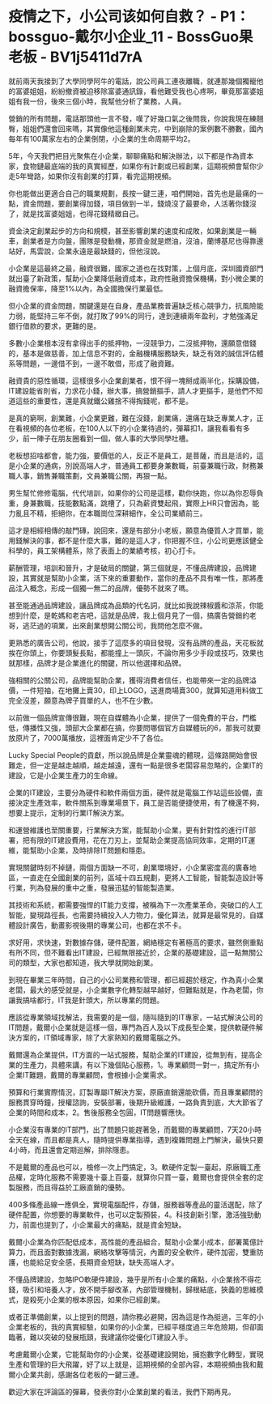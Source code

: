 # 疫情之下，小公司该如何自救？ - P1：bossguo-戴尔小企业_11 - BossGuo果老板 - BV1j5411d7rA

就前兩天我接到了大學同學阿牛的電話，說公司員工連夜離職，就連那幾個獨寵他的富婆姐姐，紛紛撤資被迫移除富婆通訊錄，看他難受我也心疼啊，畢竟那富婆姐姐有我一份，後來三個小時，我幫他分析了業務，人員。

營銷的所有問題，電話那頭他一言不發，嘆了好幾口氣之後問我，你說我現在練翹臀，姐姐們還會回來嗎，其實像他這種創業未完，中到崩除的案例數不勝數，國內每年有100萬家左右的企業倒閉，小企業的生命周期平均2。

5年，今天我們把目光聚焦在小企業，聊聊痛點和解決辦法，以下都是作為資本家，食物鏈最底端的我的真實經歷，如果你有計劃或已經創業，這期視頻會幫你少走5年彎路，如果你沒有創業的打算，看完這期視頻。

你也能做出更適合自己的職業規劃，長按一鍵三連，咱們開始，首先也是最痛的一點，資金問題，要創業得加錢，項目做到一半，錢燒沒了最要命，人活著你錢沒了，就是找富婆姐姐，也得花錢精緻自己。

資金決定創業起步的方向和規模，甚至影響創業的速度和成敗，如果創業是一輛車，創業者是方向盤，團隊是發動機，那資金就是燃油，沒油，蘭博基尼也得靠邊站好，馬雲說，企業永遠是最缺錢的，但他沒說。

小企業是這最終之最，融資很難，國家之道也在找對策，上個月底，深圳國資部門就出臺了新政策，幫助小企業降低融資成本，政府性融資擔保機構，對小微企業的融資擔保率，降至1%以內，為全國擔保行業最低。

但小企業的資金問題，關鍵還是在自身，產品業務普遍缺乏核心競爭力，抗風險能力弱，能堅持三年不倒，就打敗了99%的同行，達到連續兩年盈利，才勉強滿足銀行借款的要求，更難的是。

多數小企業根本沒有拿得出手的抵押物，一沒競爭力，二沒抵押物，還願意借錢的，基本是做慈善，加上信息不對的，金融機構服務缺失，缺乏有效的誠信評估體系等問題，一邊借不到，一邊不敢借，形成了融資難。

融資貴的惡性循環，這樣很多小企業創業者，恨不得一塊掰成兩半化，採購設備，IT建設能省則省，力求花小錢，辦大事，搞營銷摳手，請人才更摳手，是他們不知道這些的重要性，還是真就鐵公雞捨不得掏錢呢，都不是。

是真的窮啊，創業難，小企業更難，難在沒錢，創業痛，還痛在缺乏專業人才，正在看視頻的各位老板，在100人以下的小企業待過的，彈幕扣1，讓我看看有多少，前一陣子在朋友圈看到一個，做人事的大學同學吐槽。

老板想招啥都會，能力強，要價低的人，反正不是員工，是菩薩，而且是活的，這是小企業的通病，別說高端人才，普通員工都要身兼數職，前臺兼職行政，財務兼職人事，銷售兼職策劃，文員兼職公關，再狠一點。

男生幫忙修修電腦，代代培訓，如果你的公司是這樣，勸你快跑，你以為你忍辱負重，身兼數職，技能數點滿，跳槽了，只為薪資雙起飛，實際上HR只會因為，能力亂且不精，拒絕你，在本職崗位深耕細作，全公司業績前三。

這才是相經相傳的敲門磚，說回來，還是有部分小老板，願意為優質人才買單，能用錢解決的事，都不是什麼大事，難的是這人才，你把握不住，小公司更應該健全科學的，員工架構體系，除了表面上的業績考核，初心打卡。

薪酬管理，培訓和晉升，才是破局的關鍵，第三個就是，不懂品牌建設，品牌建設，其實就是幫助小企業，活下來的重要動作，當你的產品不具有唯一性，那將產品注入概念，形成一個獨一無二的品牌，優勢不就來了嗎。

甚至能通過品牌建設，讓品牌成為品類的代名詞，就比如我說辣椒醬和涼茶，你能想到什麼，是乾媽和老吉吧，這就是品牌，我上個月見了一個，搞廣告營銷的老哥，逃茫過的項業，出來創業想開公關公司，我問他怎麼不做。

更熟悉的廣告公司，他說，接手了這麼多的項目發現，沒有品牌的產品，天花板就挨在你頭上，你要頭髮長點，都能撞上一頭灰，不論你用多少手段或技巧，效果也就那樣，品牌才是企業進化的關鍵，所以他選擇和品牌。

強相關的公關公司，品牌能幫助企業，獲得消費者信任，也能帶來一定的品牌溢價，一件短袖，在地攤上賣30，印上LOGO，送進商場賣300，就算知道用料做工完全沒差，願意為牌子買單的人，也不在少數。

以前做一個品牌宣傳很難，現在自媒體為小企業，提供了一個免費的平台，門檻低，傳播性又強，頭部大企業都在搞，你要問哪個官方自媒體玩的6，那我可就要放原片了，7000萬播放，這裡面肯定少不了各位。

Lucky Special People的貢獻，所以說品牌是企業靈魂的體現，這條路開始會很難走，但一定是越走越順，越走越遠，還有一點是很多老闆容易忽略的，企業IT的建設，它是小企業生產力的生命線。

企業的IT建設，主要分為硬件和軟件兩個方面，硬件就是電腦工作站這些設備，直接決定生產效率，軟件關系到專業場景下，員工是否能便捷使用，有了機還不夠，想要上提示，定制的行業IT解決方案。

和運營維護也至關重要，行業解決方案，能幫助小企業，更有針對性的進行IT部署，把有限的IT建設費用，花在刀刃上，並幫助企業提高協同效率，定期的IT運維，能幫助小企業，及時排除IT問題和隱患。

實現關鍵時刻不掉鏈，兩個方面缺一不可，創業環境好，小企業密度高的廣春地區，一直走在全國創業的前列，區域十四五規劃，更將人工智能，智能製造設計等行業，列為發展的重中之重，發展迅猛的智能製造業。

其技術和系統，都需要強悍的IT能力支撐，被稱為下一次產業革命，突破口的人工智能，變現路徑長，也需要持續投入人力物力，優化算法，就算是最常見的，自媒體設計廣告，動畫影視後期的專業公司，也都在求不卡。

求好用，求快速，對數據存儲，硬件配置，網絡穩定有著極高的要求，雖然側重點有所不同，但不難看出IT建設，已經無限接近於，企業的基礎建設，這一點無關公司的類型，大家也都知道，我大學就開始創業。

到現在畢業三年時間，自己的小公司業務和管理，都已經趨於穩定，作為真小企業老闆，最大的感受就是，小企業數字化轉型越早越好，但難點就是，作為老闆，你讓我搞啥都行，IT我是針頭大，所以專業的問題。

應該從專業領域找解法，我需要的是一個，隨叫隨到的IT專家，一站式解決公司的IT問題，戴爾小企業就是這樣一個，專門為百人及以下成長型企業，提供軟硬件解決方案的，IT領域專家，除了大家熟知的戴爾電腦之外。

戴爾還為企業提供，IT方面的一站式服務，幫助企業的IT建設，從無到有，提高企業的生產力，具體來講，有以下幾個貼心服務，1。專業顧問一對一，搞定所有小企業IT難題，戴爾的專業顧問，會根據小企業需求。

預算和行業實際情況，訂製專屬IT解決方案，原廠直銷還能砍價，而且專業顧問的服務貫穿時鐘，授權諮詢，安裝部署，後期升級維護，一路負責到底，大大節省了企業的時間和成本，2。售後服務全包圓，IT問題響應快。

小企業沒有專業的IT部門，出了問題只能趕著急，而戴爾的專業顧問，7天20小時全天在線，而且都是真人，隨時提供專業指導，遇到複雜問題上門解決，最快只要4小時，而且還會定期巡解，排除隱患。

不是戴爾的產品也可以，檢修一次上門搞定，3。軟硬件定製一臺起，原廠職工產品權，定時化服務不需要幾十臺上百臺，就算你只買一臺，戴爾也會提供全套的定製服務，而且得益於工廠直銷的優勢。

400多條產品線一應俱全，實現電腦配件，存儲，服務器等產品的靈活選配，除了硬件配置，你想要的專業軟件，也可以定製預裝，4。科技創新引擎，激活強勁動力，前面也提到了，小企業最大的痛點，就是資金短缺。

戴爾小企業為你匹配低成本，高性能的產品組合，幫助小企業小成本，部署萬億計算力，而且面對數據洩漏，網絡攻擊等情況，內置的安全軟件，硬件加密，雙重防護，也能給足安全感，長期資金短缺，缺失高端人才。

不懂品牌建設，忽略IPO軟硬件建設，幾乎是所有小企業的痛點，小企業捨不得花錢，吸引和培養人才，放不開手腳改革，內部管理機制，歸根結底，狹義的思維模式，是殺死小企業的根本原因，如果你已經創業。

或者正準備創業，以上提到的問題，請你務必避開，因為這是作為挺過，三年的小企業老板的，我的真實經驗，如果你的小企業，已經平穩度過三年危險期，但卻面臨著，難以突破的發展瓶頸，我建議你從優化IT建設入手。

考慮戴爾小企業，它能幫助你的小企業，從基礎建設開始，擁抱數字化轉型，實現生產和管理的巨大飛躍，好了以上就是，這期視頻的全部內容，本期視頻由我和戴爾小企業共創，感謝各位老板的一鍵三連。

歡迎大家在評論區的彈幕，發表你對小企業創業的看法，我們下期再見。